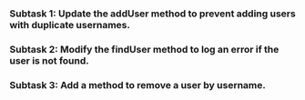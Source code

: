### Subtask 1:  Update the addUser method to prevent adding users with duplicate usernames.

### Subtask 2:  Modify the findUser method to log an error if the user is not found.

### Subtask 3:  Add a method to remove a user by username.

